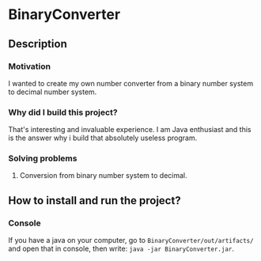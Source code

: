 # BinaryConverter

## Description

### Motivation

I wanted to create my own number converter from a binary number system to decimal number system.

### Why did I build this project?

That's interesting and invaluable experience. I am Java enthusiast and this is the answer why i build that absolutely useless program.

### Solving problems

1. Conversion from binary number system to decimal.

## How to install and run the project?

### Console

If you have a java on your computer, go to ``BinaryConverter/out/artifacts/`` and open that in console, then write: ``java -jar BinaryConverter.jar``.
